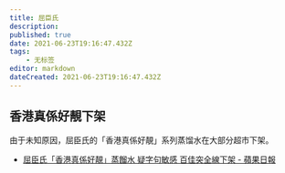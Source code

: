 ```yaml
---
title: 屈臣氏
description: 
published: true
date: 2021-06-23T19:16:47.432Z
tags:
    - 无标签
editor: markdown
dateCreated: 2021-06-23T19:16:47.432Z
---
```


## 香港真係好靚下架

由于未知原因，屈臣氏的「香港真係好靚」系列蒸馏水在大部分超市下架。

+ [屈臣氏「香港真係好靚」蒸餾水 疑字句敏感 百佳突全線下架 - 蘋果日報](https://web.archive.org/web/20210623110621/https://hk.appledaily.com/breaking/20210619/NKFZMAHLIZFIXBDDLPF2CDGOYI/)
